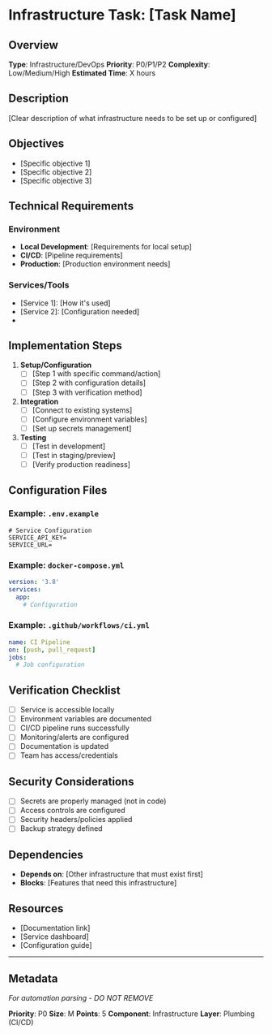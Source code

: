 # Infrastructure Task: [Task Name]

## Overview
**Type**: Infrastructure/DevOps
**Priority**: P0/P1/P2
**Complexity**: Low/Medium/High
**Estimated Time**: X hours

## Description
[Clear description of what infrastructure needs to be set up or configured]

## Objectives
<!-- Goals this infrastructure change aims to achieve -->
- [Specific objective 1]
- [Specific objective 2]
- [Specific objective 3]

## Technical Requirements

### Environment
- **Local Development**: [Requirements for local setup]
- **CI/CD**: [Pipeline requirements]
- **Production**: [Production environment needs]

### Services/Tools
- [Service 1]: [How it's used]
- [Service 2]: [Configuration needed]
- [Tool]: [Purpose]

## Implementation Steps

1. **Setup/Configuration**
   - [ ] [Step 1 with specific command/action]
   - [ ] [Step 2 with configuration details]
   - [ ] [Step 3 with verification method]

2. **Integration**
   - [ ] [Connect to existing systems]
   - [ ] [Configure environment variables]
   - [ ] [Set up secrets management]

3. **Testing**
   - [ ] [Test in development]
   - [ ] [Test in staging/preview]
   - [ ] [Verify production readiness]

## Configuration Files

### Example: `.env.example`
```env
# Service Configuration
SERVICE_API_KEY=
SERVICE_URL=
```

### Example: `docker-compose.yml`
```yaml
version: '3.8'
services:
  app:
    # Configuration
```

### Example: `.github/workflows/ci.yml`
```yaml
name: CI Pipeline
on: [push, pull_request]
jobs:
  # Job configuration
```

## Verification Checklist
- [ ] Service is accessible locally
- [ ] Environment variables are documented
- [ ] CI/CD pipeline runs successfully
- [ ] Monitoring/alerts are configured
- [ ] Documentation is updated
- [ ] Team has access/credentials

## Security Considerations
- [ ] Secrets are properly managed (not in code)
- [ ] Access controls are configured
- [ ] Security headers/policies applied
- [ ] Backup strategy defined

## Dependencies
- **Depends on**: [Other infrastructure that must exist first]
- **Blocks**: [Features that need this infrastructure]

## Resources
- [Documentation link]
- [Service dashboard]
- [Configuration guide]

---

## Metadata
*For automation parsing - DO NOT REMOVE*

**Priority**: P0
**Size**: M
**Points**: 5
**Component**: Infrastructure
**Layer**: Plumbing (CI/CD)